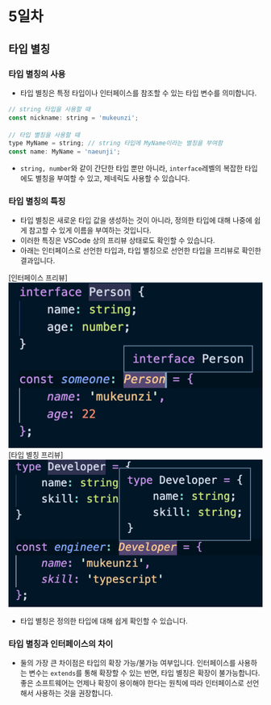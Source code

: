 # 5일차

## 타입 별칭

### 타입 별칭의 사용
- 타입 별칭은 특정 타입이나 인터페이스를 참조할 수 있는 타입 변수를 의미합니다. 
```js
// string 타입을 사용할 때
const nickname: string = 'mukeunzi';

// 타입 별칭을 사용할 때
type MyName = string; // string 타입에 MyName이라는 별칭을 부여함
const name: MyName = 'naeunji';
```
- `string, number`와 같이 간단한 타입 뿐만 아니라, `interface`레벨의 복잡한 타입에도 별칭을 부여할 수 있고, 제네릭도 사용할 수 있습니다.

### 타입 별칭의 특징
- 타입 별칭은 새로운 타입 값을 생성하는 것이 아니라, 정의한 타입에 대해 나중에 쉽게 참고할 수 있게 이름을 부여하는 것입니다. 
- 이러한 특징은 VSCode 상의 프리뷰 상태로도 확인할 수 있습니다.
- 아래는 인터페이스로 선언한 타입과, 타입 별칭으로 선언한 타입을 프리뷰로 확인한 결과입니다.

[인터페이스 프리뷰]
![interface-vscode-preview](../images/ex-interface.png)
[타입 별칭 프리뷰]
![type-alias-vscode-preview](../images/ex-type-alias.png)
- 타입 별칭은 정의한 타입에 대해 쉽게 확인할 수 있습니다. 

### 타입 별칭과 인터페이스의 차이
- 둘의 가장 큰 차이점은 타입의 확장 가능/불가능 여부입니다. 인터페이스를 사용하는 변수는 `extends`를 통해 확장할 수 있는 반면, 타입 별칭은 확장이 불가능합니다. 좋은 소프트웨어는 언제나 확장이 용이해야 한다는 원칙에 따라 인터페이스로 선언해서 사용하는 것을 권장합니다. 